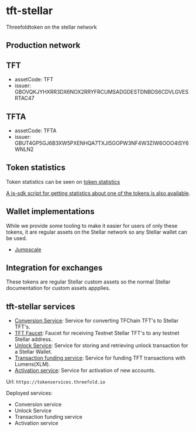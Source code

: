 # tft-stellar

Threefoldtoken on the stellar network

## Production network

## TFT

- assetCode: TFT
- issuer: GBOVQKJYHXRR3DX6NOX2RRYFRCUMSADGDESTDNBDS6CDVLGVESRTAC47

## TFTA

- assetCode: TFTA
- issuer: GBUT4GP5GJ6B3XW5PXENHQA7TXJI5GOPW3NF4W3ZIW6OOO4ISY6WNLN2

## Token statistics

Token statistics can be seen on [token statistics](https://statsdata.threefoldtoken.com/stellar_stats/api/stats)

[A js-sdk script for getting statistics about  one of the tokens is also available](lib/stats/readme.md).

## Wallet implementations

While we provide some tooling to make it easier for users of only these tokens, it are regular assets on the Stellar network so any Stellar wallet can be used.

- [Jumpscale](https://github.com/threefoldtech/jumpscaleX_libs/tree/development/JumpscaleLibs/clients/stellar)

## Integration for exchanges

These tokens are regular Stellar custom assets so the normal Stellar documentation for custom assets appplies.

## tft-stellar services

- [Conversion Service](ThreeBotPackages/tfchainmigration_service/readme.md): Service for converting TFChain TFT's to Stellar TFT's.
- [TFT Faucet](ThreeBotPackages/tft_faucet/readme.md): Faucet for receiving Testnet Stellar TFT's to any testnet Stellar address.
- [Unlock Service](ThreeBotPackages/unlock_service/readme.md): Service for storing and retrieving unlock transaction for a Stellar Wallet.
- [Transaction funding service](ThreeBotPackages/transactionfunding_service/readme.md): Service for funding TFT transactions with Lumens(XLM).
- [Activation service](ThreeBotPackages/activation_service/readme.md): Service for activation of new accounts.

Url: `https://tokenservices.threefold.io`

Deployed services:

- Conversion service
- Unlock Service
- Transaction funding service
- Activation service
